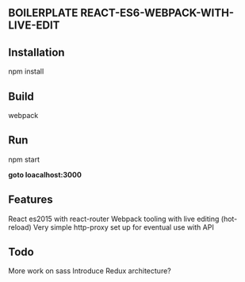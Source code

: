 ## BOILERPLATE REACT-ES6-WEBPACK-WITH-LIVE-EDIT

## Installation
npm install

## Build
webpack

## Run
npm start

**goto loacalhost:3000**

## Features
React es2015 with react-router
Webpack tooling with live editing (hot-reload)
Very simple http-proxy set up for eventual use with API

## Todo
More work on sass
Introduce Redux architecture?
